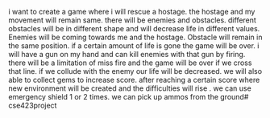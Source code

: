 i want to create a game where i will rescue a hostage. the hostage and my movement will remain same. there will be enemies and obstacles. different obstacles will be in different shape and will decrease life in different values. Enemies will be coming towards me and the hostage. Obstacle will remain in the same position. if a certain amount of life is gone the game will be over. i will have a gun on my hand and can kill enemies with that gun by firing. there will be a limitation of miss fire and the game will be over if we cross that line. if we collude with the enemy our life will be decreased. we will also able to collect gems to increase score. after reaching a certain score where new environment will be created and the difficulties will rise . we can use emergency shield 1 or 2 times. we can pick up ammos from the ground# cse423project
